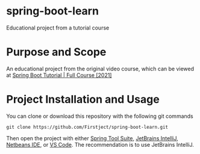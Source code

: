 # spring-boot-learn
Educational project from a tutorial course

# Purpose and Scope
An educational project from the original video course, which can be viewed at [Spring Boot Tutorial | Full Course [2021]](https://www.youtube.com/watch?v=9SGDpanrc8U)

# Project Installation and Usage
You can clone or download this repository with the following git commands
```
git clone https://github.com/Firstject/spring-boot-learn.git
```
Then open the project with either [Spring Tool Suite](https://spring.io/blog/2019/06/20/spring-tool-suite-3-9-9-released), [JetBrains IntelliJ](https://www.jetbrains.com/idea/), [Netbeans IDE](https://netbeans.apache.org/), or [VS Code](https://code.visualstudio.com/). The recommendation is to use JetBrains IntelliJ.
